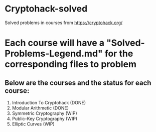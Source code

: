 # Cryptohack-solved <br>
Solved problems in courses from https://cryptohack.org/ <br>

# Each course will have a "Solved-Problems-Legend.md" for the corresponding files to problem <br>
## Below are the courses and the status for each course: <br>
1. Introduction To Cryptohack (DONE) <br>
2. Modular Arithmetic (DONE)<br>
3. Symmetric Cryptography (WIP) <br>
4. Public-Key Cryptography (WIP) <br>
5. Elliptic Curves (WIP) <br>
